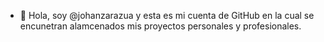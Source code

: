 

- 👋 Hola, soy @johanzarazua y esta es mi cuenta de GitHub en la cual se encunetran alamcenados mis proyectos personales y profesionales.

<!---
johanzarazua/johanzarazua is a ✨ special ✨ repository because its `README.md` (this file) appears on your GitHub profile.
You can click the Preview link to take a look at your changes.
--->
